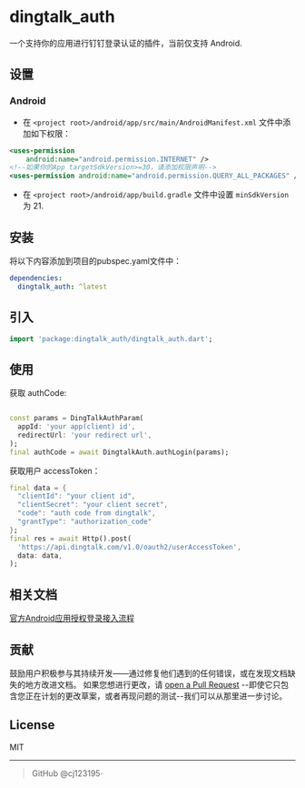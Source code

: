 # dingtalk_auth

一个支持你的应用进行钉钉登录认证的插件，当前仅支持 Android.

## 设置

### Android

- 在 `<project root>/android/app/src/main/AndroidManifest.xml` 文件中添加如下权限：

```xml
<uses-permission
    android:name="android.permission.INTERNET" />
<!--如果你的App targetSdkVersion>=30，请添加权限声明-->
<uses-permission android:name="android.permission.QUERY_ALL_PACKAGES" />
```

- 在 `<project root>/android/app/build.gradle` 文件中设置 `minSdkVersion` 为 21.

## 安装

将以下内容添加到项目的pubspec.yaml文件中：

```yaml
dependencies:
  dingtalk_auth: ^latest
```

## 引入

```dart
import 'package:dingtalk_auth/dingtalk_auth.dart';
```

## 使用

获取 authCode:

```dart

const params = DingTalkAuthParam(
  appId: 'your app(client) id',
  redirectUrl: 'your redirect url',
);
final authCode = await DingtalkAuth.authLogin(params);
```

获取用户 accessToken：

```dart
final data = {
  "clientId": "your client id",
  "clientSecret": "your client secret",
  "code": "auth code from dingtalk",
  "grantType": "authorization_code"
};
final res = await Http().post(
  'https://api.dingtalk.com/v1.0/oauth2/userAccessToken',
  data: data,
);
```

## 相关文档

[官方Android应用授权登录接入流程](https://open.dingtalk.com/document/orgapp/android-platform-application-authorization-login-access)

## 贡献

鼓励用户积极参与其持续开发——通过修复他们遇到的任何错误，或在发现文档缺失的地方改进文档。
如果您想进行更改，请 [open a Pull Request](https://github.com/cj123195/flutter_dingtalk_auth/pull/new) --即使它只包含您正在计划的更改草案，或者再现问题的测试--我们可以从那里进一步讨论。

## License

MIT

---

> GitHub @cj123195·



